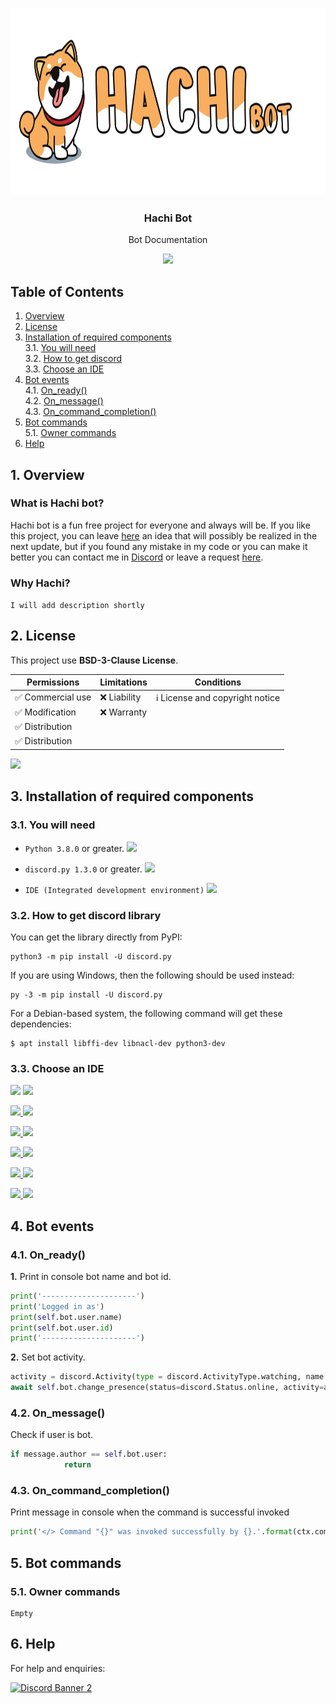 <p align="center"><img src="resources/images/banner2.png" alt="Bot Logo" height=300></p>
<h3 align="center">Hachi Bot</h3>
<p align="center">Bot Documentation</p>
<p align="center"><a href="#"><img src='https://raster.shields.io/badge/%20-Project%20is%20temporarily%20paused-f8ae5e.svg?style=for-the-badge'></a>

## Table of  Contents
1. <a href='#1-overview'>Overview</a><br>
2. <a href='#2-license'>License</a>
3. <a href='#3-installation-of-required-components'>Installation of required components</a><br>
  3.1. <a href='#31-you-will-need'>You will need</a><br>
  3.2. <a href='#32-how-to-get-discord-library'>How to get discord</a><br>
  3.3. <a href='#33-choose-an-ide'>Choose an IDE</a>
4. <a href='#4-bot-events'>Bot events</a><br>
  4.1. <a href='#41-on_ready'>On_ready()</a><br>
  4.2. <a href='#42-on_message'>On_message()</a><br>
  4.3. <a href='#43-on_command_completion'>On_command_completion()</a>
5. <a href='#5-bot-commands'>Bot commands</a><br>
  5.1. <a href='#51-owner-commands'>Owner commands</a>
6. <a href='#6-help'>Help</a>

## 1. Overview
### What is Hachi bot?

Hachi bot is a fun free project for everyone and always will be. If you like this project, you can leave [here](https://github.com/blaze-github/Discord-Bot/issues/new?assignees=&labels=&template=project-ideas.md&title=) an idea that will possibly be realized in the next update, but if you found any mistake in my code or you can make it better you can contact me in [Discord](https://discord.gg/zsFS4v5zvf) or leave a request [here](https://github.com/blaze-github/Discord-Bot/issues/new?assignees=&labels=&template=mistakes-or-errors.md&title=).

### Why Hachi?

```I will add description shortly```

<!--

[![Codacy Badge](https://app.codacy.com/project/badge/Grade/9ab3a275d1b44aa5a6989d3e00226eca)](https://www.codacy.com/gh/blaze-github/Discord-Bot/dashboard?utm_source=github.com&amp;utm_medium=referral&amp;utm_content=blaze-github/Discord-Bot&amp;utm_campaign=Badge_Grade) 
[![Discord Bots](https://top.gg/api/widget/status/766415375856304150.svg)](https://top.gg/bot/766415375856304150) 
![GitHub All Releases](https://img.shields.io/github/downloads/blaze-github/Discord-Bot/total?style=social)

-->
## 2. License
This project use **BSD-3-Clause License**.  

| Permissions                         | Limitations         | Conditions                                       |
| ----------------------------------- | ------------------- | ------------------------------------------------ |
| :white_check_mark:  Commercial use  | :x:  Liability      | :information_source: License and copyright notice|
| :white_check_mark:  Modification    | :x:  Warranty       |                                                  |
| :white_check_mark:  Distribution    |                     |                                                  |
| :white_check_mark:  Distribution    |                     |                                                  |

<a href='LICENSE'><img src='https://raster.shields.io/badge/!-Read%20license-16c60c.svg?style=for-the-badge'></a>

## 3. Installation of required components

### 3.1. You will need
- `Python 3.8.0` or greater. <a href='https://www.python.org/downloads/'><img src='https://raster.shields.io/badge/Download-Python-brightgreen.svg'></a><br>

- `discord.py 1.3.0` or greater. <a href='#32-how-to-get-discord-library'><img src='https://raster.shields.io/badge/How%20to%20get-discord.py-blue.svg'></a><br>

- `IDE (Integrated development environment)` <a href='#33-choose-an-ide'><img src='https://raster.shields.io/badge/Choose%20an-IDE-blue.svg'></a>


### 3.2. How to get **discord** library
You can get the library directly from PyPI:

[//]: <> (<img src='resources/images/library_directly_from_pipy.png' width='600' alt='python3 -m pip install -U discord.py'>)
```
python3 -m pip install -U discord.py
```
If you are using Windows, then the following should be used instead:

[//]: <> (<img src='resources/images/windows_install_discord_library.png' width='600' alt='py -3 -m pip install -U discord.py'>)
```
py -3 -m pip install -U discord.py
```
For a Debian-based system, the following command will get these dependencies:

[//]: <> (<img src='resources/images/library_for_debian_based_system.png' width='600' alt='$ apt install libffi-dev libnacl-dev python3-dev'>)
````
$ apt install libffi-dev libnacl-dev python3-dev
````
### 3.3. Choose an IDE
<img src='https://raster.shields.io/badge/1-gray.svg?style=for-the-badge'> <a href='https://atom.io/'><img src='https://raster.shields.io/badge/Download-Atom-brightgreen.svg?style=for-the-badge&logo=atom'></a>
<br>

<img src='https://raster.shields.io/badge/2-gray.svg?style=for-the-badge'><a href='https://www.sublimetext.com/3'> <img src='https://raster.shields.io/badge/Download-Sublime%20Text-FF9800.svg?style=for-the-badge&logo=sublime-text'></a>
<br>

<img src='https://raster.shields.io/badge/3-gray.svg?style=for-the-badge'><a href='https://code.visualstudio.com/Download'> <img src='https://raster.shields.io/badge/Download-Visual%20Studio%20Code-0078d7.svg?style=for-the-badge&logo=visual-studio-code'></a>
<br>

<img src='https://raster.shields.io/badge/4-gray.svg?style=for-the-badge'><a href='https://www.jetbrains.com/pycharm/download/'> <img src='https://raster.shields.io/badge/Download-PyCharm-c6c6c6.svg?style=for-the-badge&logo=pycharm'></a>
<br>

<img src='https://raster.shields.io/badge/5-gray.svg?style=for-the-badge'><a href='https://jupyter.org/install'> <img src='https://raster.shields.io/badge/Download-Jupyter-orange.svg?style=for-the-badge&logo=jupyter'></a>
<br>

<img src='https://raster.shields.io/badge/6-gray.svg?style=for-the-badge'><a href='https://www.spyder-ide.org/#section-download'> <img src='https://raster.shields.io/badge/Download-Spyder-d50000.svg?style=for-the-badge&logo=spyder-ide'></a>

## 4. Bot events

### 4.1. On_ready()
<b>1.</b> Print in console bot name and bot id.
```python
print('---------------------')
print('Logged in as')
print(self.bot.user.name)
print(self.bot.user.id)
print('---------------------')
```
<b>2.</b> Set bot activity.
```python    
activity = discord.Activity(type = discord.ActivityType.watching, name = '?help')
await self.bot.change_presence(status=discord.Status.online, activity=activity)

```
### 4.2. On_message()
Check if user is bot.
```python
if message.author == self.bot.user:
            return
```
### 4.3. On_command_completion()
Print message in console when the command is successful invoked
```python
print('</> Command "{}" was invoked successfully by {}.'.format(ctx.command.name, ctx.message.author))
```

## 5. Bot commands

### 5.1. Owner commands
```
Empty
```
## 6. Help
For help and enquiries:

<a target="_blank" rel="noopener noreferrer" href="https://discord.gg/AkKsMRx23Q">![Discord Banner 2](https://discordapp.com/api/guilds/783712975197831218/widget.png?style=banner2)</a>
